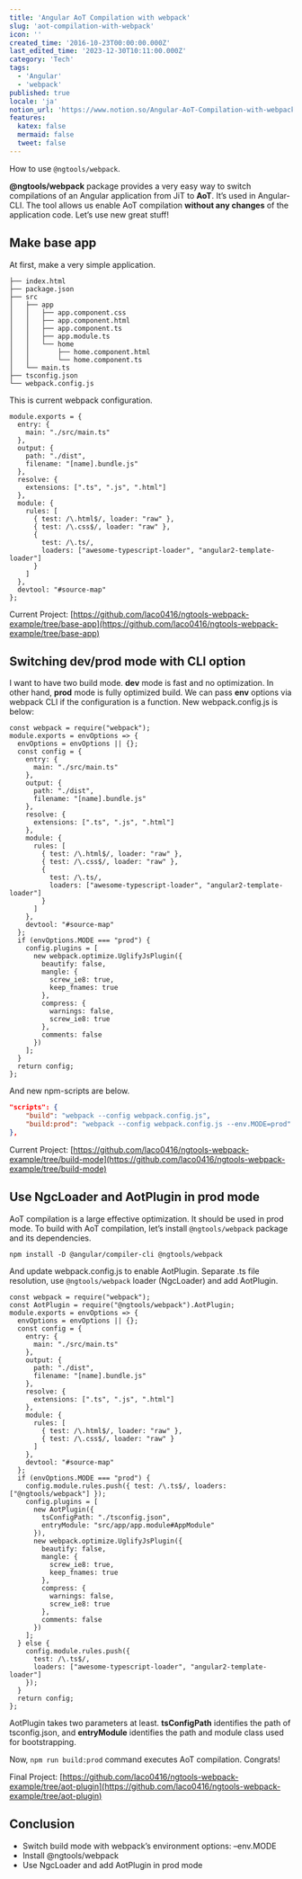 ```yaml
---
title: 'Angular AoT Compilation with webpack'
slug: 'aot-compilation-with-webpack'
icon: ''
created_time: '2016-10-23T00:00:00.000Z'
last_edited_time: '2023-12-30T10:11:00.000Z'
category: 'Tech'
tags:
  - 'Angular'
  - 'webpack'
published: true
locale: 'ja'
notion_url: 'https://www.notion.so/Angular-AoT-Compilation-with-webpack-655c55b569cc4063860844d8f10ec88b'
features:
  katex: false
  mermaid: false
  tweet: false
---
```


How to use `@ngtools/webpack`.

**@ngtools/webpack** package provides a very easy way to switch compilations of an Angular application from JiT to **AoT**. It’s used in Angular-CLI. The tool allows us enable AoT compilation **without any changes** of the application code. Let’s use new great stuff!

## Make base app

At first, make a very simple application.

```
├── index.html
├── package.json
├── src
│   ├── app
│   │   ├── app.component.css
│   │   ├── app.component.html
│   │   ├── app.component.ts
│   │   ├── app.module.ts
│   │   └── home
│   │       ├── home.component.html
│   │       └── home.component.ts
│   └── main.ts
├── tsconfig.json
└── webpack.config.js
```

This is current webpack configuration.

```
module.exports = {
  entry: {
    main: "./src/main.ts"
  },
  output: {
    path: "./dist",
    filename: "[name].bundle.js"
  },
  resolve: {
    extensions: [".ts", ".js", ".html"]
  },
  module: {
    rules: [
      { test: /\.html$/, loader: "raw" },
      { test: /\.css$/, loader: "raw" },
      {
        test: /\.ts/,
        loaders: ["awesome-typescript-loader", "angular2-template-loader"]
      }
    ]
  },
  devtool: "#source-map"
};
```

Current Project: [https://github.com/laco0416/ngtools-webpack-example/tree/base-app](https://github.com/laco0416/ngtools-webpack-example/tree/base-app)

## Switching dev/prod mode with CLI option

I want to have two build mode. **dev** mode is fast and no optimization. In other hand, **prod** mode is fully optimized build. We can pass **env** options via webpack CLI if the configuration is a function. New webpack.config.js is below:

```
const webpack = require("webpack");
module.exports = envOptions => {
  envOptions = envOptions || {};
  const config = {
    entry: {
      main: "./src/main.ts"
    },
    output: {
      path: "./dist",
      filename: "[name].bundle.js"
    },
    resolve: {
      extensions: [".ts", ".js", ".html"]
    },
    module: {
      rules: [
        { test: /\.html$/, loader: "raw" },
        { test: /\.css$/, loader: "raw" },
        {
          test: /\.ts/,
          loaders: ["awesome-typescript-loader", "angular2-template-loader"]
        }
      ]
    },
    devtool: "#source-map"
  };
  if (envOptions.MODE === "prod") {
    config.plugins = [
      new webpack.optimize.UglifyJsPlugin({
        beautify: false,
        mangle: {
          screw_ie8: true,
          keep_fnames: true
        },
        compress: {
          warnings: false,
          screw_ie8: true
        },
        comments: false
      })
    ];
  }
  return config;
};
```

And new npm-scripts are below.

```json
"scripts": {
    "build": "webpack --config webpack.config.js",
    "build:prod": "webpack --config webpack.config.js --env.MODE=prod"
},
```

Current Project: [https://github.com/laco0416/ngtools-webpack-example/tree/build-mode](https://github.com/laco0416/ngtools-webpack-example/tree/build-mode)

## Use NgcLoader and AotPlugin in prod mode

AoT compilation is a large effective optimization. It should be used in prod mode. To build with AoT compilation, let’s install `@ngtools/webpack` package and its dependencies.

```
npm install -D @angular/compiler-cli @ngtools/webpack
```

And update webpack.config.js to enable AotPlugin. Separate .ts file resolution, use `@ngtools/webpack` loader (NgcLoader) and add AotPlugin.

```
const webpack = require("webpack");
const AotPlugin = require("@ngtools/webpack").AotPlugin;
module.exports = envOptions => {
  envOptions = envOptions || {};
  const config = {
    entry: {
      main: "./src/main.ts"
    },
    output: {
      path: "./dist",
      filename: "[name].bundle.js"
    },
    resolve: {
      extensions: [".ts", ".js", ".html"]
    },
    module: {
      rules: [
        { test: /\.html$/, loader: "raw" },
        { test: /\.css$/, loader: "raw" }
      ]
    },
    devtool: "#source-map"
  };
  if (envOptions.MODE === "prod") {
    config.module.rules.push({ test: /\.ts$/, loaders: ["@ngtools/webpack"] });
    config.plugins = [
      new AotPlugin({
        tsConfigPath: "./tsconfig.json",
        entryModule: "src/app/app.module#AppModule"
      }),
      new webpack.optimize.UglifyJsPlugin({
        beautify: false,
        mangle: {
          screw_ie8: true,
          keep_fnames: true
        },
        compress: {
          warnings: false,
          screw_ie8: true
        },
        comments: false
      })
    ];
  } else {
    config.module.rules.push({
      test: /\.ts$/,
      loaders: ["awesome-typescript-loader", "angular2-template-loader"]
    });
  }
  return config;
};
```

AotPlugin takes two parameters at least. **tsConfigPath** identifies the path of tsconfig.json, and **entryModule** identifies the path and module class used for bootstrapping.

Now, `npm run build:prod` command executes AoT compilation. Congrats!

Final Project: [https://github.com/laco0416/ngtools-webpack-example/tree/aot-plugin](https://github.com/laco0416/ngtools-webpack-example/tree/aot-plugin)

## Conclusion

- Switch build mode with webpack’s environment options: –env.MODE
- Install @ngtools/webpack
- Use NgcLoader and add AotPlugin in prod mode
